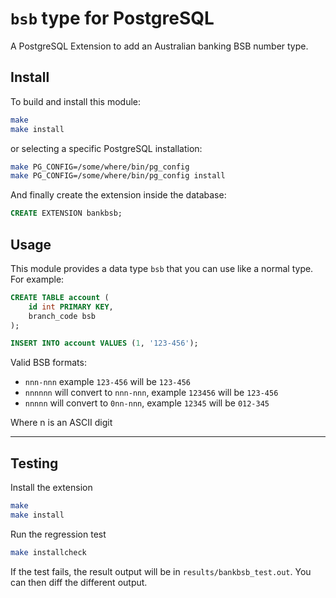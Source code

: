 # `bsb` type for PostgreSQL

A PostgreSQL Extension to add an Australian banking BSB number type.

## Install

To build and install this module:

```sh
make
make install
```

or selecting a specific PostgreSQL installation:

```sh
make PG_CONFIG=/some/where/bin/pg_config
make PG_CONFIG=/some/where/bin/pg_config install
```

And finally create the extension inside the database:

```sql
CREATE EXTENSION bankbsb;
```

## Usage

This module provides a data type `bsb` that you can use like a normal type. For example:

```sql
CREATE TABLE account (
    id int PRIMARY KEY,
    branch_code bsb
);

INSERT INTO account VALUES (1, '123-456');
```

Valid BSB formats:
- `nnn-nnn`		example `123-456` will be `123-456`
- `nnnnnn` 		will convert to `nnn-nnn`, example `123456` will be `123-456`
- `nnnnn` 		will convert to `0nn-nnn`, example `12345` will be `012-345`

Where n is an ASCII digit

---

## Testing

Install the extension

```sh
make
make install
```

Run the regression test
```sh
make installcheck
```

If the test fails, the result output will be in `results/bankbsb_test.out`.  You can then diff the different output.
